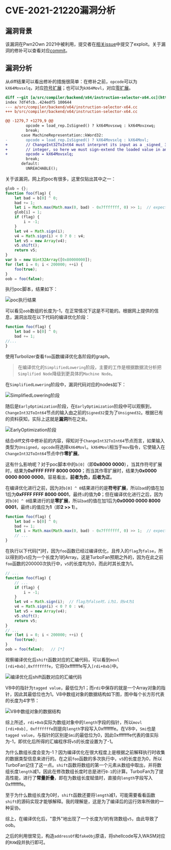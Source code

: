 # CVE-2021-21220漏洞分析


## 漏洞背景

该漏洞在Pwn2Own 2021中被利用，提交者在[相关issue](https://bugs.chromium.org/p/chromium/issues/detail?id=1196683)中提交了exploit。关于漏洞的修补可以查看对应[commit](https://chromium.googlesource.com/v8/v8/+/3066b7b2fcb3aa66541a4818e1165e34acc52639%5E%21/)。

## 漏洞分析

从diff结果可以看出修补的措施很简单：在修补之前，`opcode`可以为`kX64Movsxlq`，对应[符号扩展](https://zh.m.wikipedia.org/zh-hans/%E7%AC%A6%E5%8F%B7%E6%89%A9%E5%85%85)；也可以为`kX64Movl`，对应[零扩展](https://zh.m.wikipedia.org/zh-hans/%E7%AC%A6%E5%8F%B7%E6%89%A9%E5%85%85)。

```diff
diff --git [a/src/compiler/backend/x64/instruction-selector-x64.cc](https://chromium.googlesource.com/v8/v8/+/720176a523544721973a8ceba89e9c7af9405963/src/compiler/backend/x64/instruction-selector-x64.cc) [b/src/compiler/backend/x64/instruction-selector-x64.cc](https://chromium.googlesource.com/v8/v8/+/3066b7b2fcb3aa66541a4818e1165e34acc52639/src/compiler/backend/x64/instruction-selector-x64.cc)
index 7df4fcb..424edf5 100644
--- a/src/compiler/backend/x64/instruction-selector-x64.cc
+++ b/src/compiler/backend/x64/instruction-selector-x64.cc

@@ -1279,7 +1279,9 @@
         opcode = load_rep.IsSigned() ? kX64Movsxwq : kX64Movzxwq;
         break;
       case MachineRepresentation::kWord32:
-        opcode = load_rep.IsSigned() ? kX64Movsxlq : kX64Movl;
+        // ChangeInt32ToInt64 must interpret its input as a _signed_ 32-bit
+        // integer, so here we must sign-extend the loaded value in any case.
+        opcode = kX64Movsxlq;
         break;
       default:
         UNREACHABLE();
```

关于该漏洞，网上的poc有很多，这里仅贴出其中之一：

```js
glob = {};
function foo(flag) {
    let bad = b[0] ^ 0;
    bad += 1;
    let i = Math.max(Math.max(0, bad) - 0x7fffffff, 0) >> 1;  // expected: 0, actual: 1 
    glob[i] = 1;
    if (flag) {
        i = -1;
    }
    let v4 = Math.sign(i);
    v4 = Math.sign(i) < 0 ? 0 : v4;
    let v5 = new Array(v4);
    v5.shift();
    return v5;
}
var b = new Uint32Array([0x80000000]);
for (let i = 0; i < 200000; ++i) {
    foo(true);
}
oob = foo(false);
```

执行poc脚本，结果如下：

![](https://raw.githubusercontent.com/Khoroamu/pictures/master/pic/Pasted%20image%2020220515161132.png "poc执行结果")

可以看见`oob`数组的长度为-1，在正常情况下这是不可能的。根据网上提供的信息，漏洞出现在以下代码的编译优化阶段：

```js
function foo(flag) {
    let bad = b[0] ^ 0;
    bad += 1;
//...
}
```

使用Turbolizer查看`foo`函数编译优化各阶段的graph。

> 在编译优化的`SimplifiedLowering`阶段，主要的工作是根据数据流分析把`Simplified Node`降级到更具体的`Machine Node`。

在`SimplifiedLowering`阶段中，漏洞代码对应的nodes如下：

![](https://raw.githubusercontent.com/Khoroamu/pictures/master/pic/Pasted%20image%2020220516014632.png "SimplifiedLowering阶段")

随后是`EarlyOptimization`阶段，在`EarlyOptimization`阶段中可以观察到，`ChangeInt32ToInt64`节点的输入由之前的`Signed32`变为了`Unsigned32`。根据已有的资料获知，实际上这就是**漏洞**所在之处。

![](https://raw.githubusercontent.com/Khoroamu/pictures/master/pic/Pasted%20image%2020220516014212.png "EarlyOptimization阶段")

结合diff文件中修补前的内容，得知对于`ChangeInt32ToInt64`节点而言，如果输入类型为`Unsigned`，`opcode`将选择`kX64Movl`。`kX64Movl`相当于`mov`指令，它使输入在`ChangeInt32ToInt64`节点中作**零扩展**。

这有什么影响呢？对于poc脚本中的`b[0]`（即**0x8000 0000**），当其作符号扩展时，结果为**0xFFFF FFFF 8000 0000**；而当其作零扩展时，结果为**0x0000 0000 8000 0000**。容易看出，**前者为负，后者为正**。

在编译优化进行之前，因为对`b[0] ^ 0`结果进行的是**符号扩展**，所以`bad`的值在加1后为**0xFFFF FFFF 8000 0001**，最终`i`的值为**0**；但在编译优化进行之后，因为对`b[0] ^ 0`结果进行的是**零扩展**，所以`bad`的值在加1后为**0x0000 0000 8000 0001**，最终`i`的值应为**1**（即**2 >> 1**）。

```js
function foo(flag) {
    let bad = b[0] ^ 0;
    bad += 1;
    let i = Math.max(Math.max(0, bad) - 0x7fffffff, 0) >> 1;  // expected: 0, actual: 1 
	// ...
}
```

在执行以下代码[*]时，因为`foo`函数已经过编译优化，且传入的`flag`为`false`，所以得到的`v5`应为一个长度为1的Array。这是TurboFan预期之外的，因为在此之前`foo`函数的200000次执行中，`v5`的长度均为0，而此时其长度为1。

```js
// ...
function foo(flag) {
    // ...
    if (flag) {
        i = -1;
    }
    let v4 = Math.sign(i);	// flag为false时，i为1，则v4为1
    v4 = Math.sign(i) < 0 ? 0 : v4;
    let v5 = new Array(v4);
    v5.shift();
    return v5;
}
// ...
for (let i = 0; i < 200000; ++i) {
    foo(true);
}
oob = foo(false);	// [*]
```

观察编译优化后`shift`函数对应的汇编代码，可以看到`movl [rdi+0xb],0xfffffffe`，它将0xfffffffe写入`[rdi+0xb]`中。

![](https://raw.githubusercontent.com/Khoroamu/pictures/master/pic/Pasted%20image%2020220516030757.png "编译优化后shift函数对应的汇编代码")

V8中的指针为`tagged value`，最低位为1；而`rdi`中保存的就是一个Array对象的指针，因此其最低位也为1。V8中数组对象的数据结构如下图，图中每个长方形代表的长度为4字节：

![](https://raw.githubusercontent.com/Khoroamu/pictures/master/pic/Pasted%20image%2020220516033130.png "V8中数组对象的数据结构")

综上所述，`rdi+0xb`实际为数组对象中的`length`字段的指针，所以`movl [rdi+0xb], 0xfffffffe`则是向`length`字段写入0xfffffffe。在V8中，`Smi`也是`tagged value`，与指针的区别是`Smi`的最低位为0，因此0xfffffffe代表的值实际为-1，即优化后所得的汇编程序将`v5`的长度设置为了-1。

为什么数组长度会变为-1？因为编译优化在很大程度上是根据之前解释执行时收集的数据类型信息来进行的。在之前`foo`函数的多次执行中，`v5`的长度总为0，所以TurboFan记住了这一点。`shift`函数将数组的第一个元素从数组中取出，并将数组长度`length`减1，因此在修改数组长度时总是进行`0-1`的计算。TurboFan为了提高性能，进行了**常量折叠**，即在为数组长度赋值时，直接向`length`字段写入0xfffffffe。

至于为什么数组长度为0时，`shift`函数还要将`length`减1，可能需要看看函数`shift`的源码实现才能够解释。我的理解是，这是为了编译后的运行效率所做的一种妥协。

综上，在编译优化后，"意外"地出现了一个长度为1的有效数组`v5`，由此导致了oob。

之后的利用很常见，构造`addressOf`和`fakeObj`原语，将shellcode写入WASM对应的`RXW`段并执行即可。

